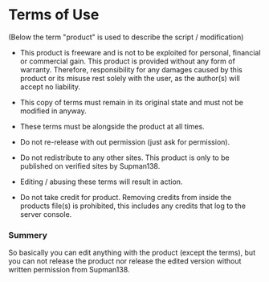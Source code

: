 # Terms of Use

(Below the term "product" is used to describe the script / modification)

- This product is freeware and is not to be exploited for personal, financial or commercial gain. This product is provided without any form of warranty. Therefore, responsibility for any damages caused by this product or its misuse rest solely with the user, as the author(s) will accept no liability.

- This copy of terms must remain in its original state and must not be modified in anyway.

- These terms must be alongside the product at all times.

- Do not re-release with out permission (just ask for permission).

- Do not redistribute to any other sites. This product is only to be published on verified sites by Supman138.

- Editing / abusing these terms will result in action.

- Do not take credit for product. Removing credits from inside the products file(s) is prohibited, this includes any credits that log to the server console.

### Summery
So basically you can edit anything with the product (except the terms), but you can not release the product nor release the edited version without written permission from Supman138.
